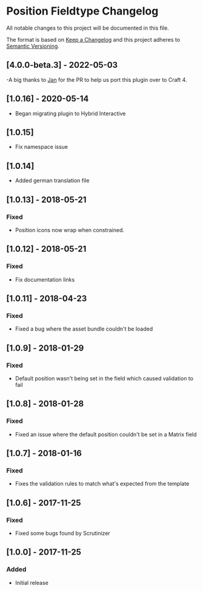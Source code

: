 # Position Fieldtype Changelog

All notable changes to this project will be documented in this file.

The format is based on [Keep a Changelog](http://keepachangelog.com/) and this project adheres to [Semantic Versioning](http://semver.org/).

## [4.0.0-beta.3] - 2022-05-03
-A big thanks to [Jan](https://github.com/janhenckens) for the PR to help us port this plugin over to Craft 4.

## [1.0.16] - 2020-05-14
- Began migrating plugin to Hybrid Interactive

## [1.0.15]
- Fix namespace issue

## [1.0.14]
- Added german translation file

## [1.0.13] - 2018-05-21
### Fixed
- Position icons now wrap when constrained.

## [1.0.12] - 2018-05-21
### Fixed
- Fix documentation links

## [1.0.11] - 2018-04-23
### Fixed
- Fixed a bug where the asset bundle couldn't be loaded

## [1.0.9] - 2018-01-29
### Fixed
- Default position wasn't being set in the field which caused validation to fail

## [1.0.8] - 2018-01-28
### Fixed
- Fixed an issue where the default position couldn't be set in a Matrix field

## [1.0.7] - 2018-01-16
### Fixed
- Fixes the validation rules to match what's expected from the template

## [1.0.6] - 2017-11-25
### Fixed
- Fixed some bugs found by Scrutinizer

## [1.0.0] - 2017-11-25
### Added
- Initial release
